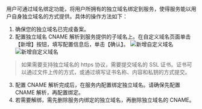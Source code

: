 用户可通过域名绑定功能，将用户所拥有的独立域名绑定到服务，使得服务能以用户自身独立域名的方式提供。具体的操作方法如下：
1. 确保您的独立域名已完成备案。
2. 配置独立域名 CNAME 解析到服务提供的子域名上。在自定义域名页面单击【新增】按钮，填写配置信息后，单击【确认】。
![新增自定义域名](https://i.imgur.com/EdXiTGv.png)
![新增自定义域名](https://i.imgur.com/EydHgIH.png)
> 如果需要支持独立域名的 https 协议，需要提交域名的 SSL 证书。证书可以通过文件上传的方式，或通过填写证书名称、内容和私钥的方式提交。 
3. 配置 CNAME 解析完成后，在服务内配置绑定独立域名。请确保先配置 CNAME 解析，再配置绑定。
4. 若需要解绑，需先删除服务内绑定的独立域名，再删除独立域名的 CNAME。




